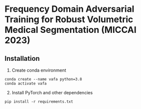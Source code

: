 # Frequency Domain Adversarial Training for Robust Volumetric Medical Segmentation (MICCAI 2023)



## Installation
1. Create conda environment
```shell
conda create --name vafa python=3.8
conda activate vafa
```
2. Install PyTorch and other dependencies
```shell
pip install -r requirements.txt
```


